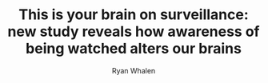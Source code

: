 ---
layout: post
title: "This is your brain on surveillance: new study reveals how awareness of being watched alters our brains"
link: "https://thedebrief.org/this-is-your-brain-on-surveillance-new-study-reveals-how-awareness-of-being-watched-alters-our-brains/"
author: "Ryan Whalen"
published_date: "19/12/2024"
description: "Awareness of being under surveillance triggers heightened alertness of being watched, according to new research from Australian Neuroscientists."
language: "en"
categories: 
   - Liens
tags: "surveillance vie-privée"
og-tags: "surveillance vie-privée"
permalink: /:categories/:year/:month/:day/:title/
---